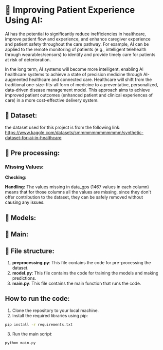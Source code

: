 # 🌟 Improving Patient Experience Using AI:
AI has the potential to significantly reduce inefficiencies in healthcare, improve patient flow and experience, and enhance caregiver experience and patient safety throughout the care pathway. For example, AI can be applied to the remote monitoring of patients (e.g., intelligent telehealth through wearables/sensors) to identify and provide timely care for patients at risk of deterioration.

In the long term, AI systems will become more intelligent, enabling AI healthcare systems to achieve a state of precision medicine through AI-augmented healthcare and connected care. Healthcare will shift from the traditional one-size-fits-all form of medicine to a preventative, personalized, data-driven disease management model. This approach aims to achieve improved patient outcomes (enhanced patient and clinical experiences of care) in a more cost-effective delivery system.

## 🧮 Dataset:
the dataset used for this project is from the following link:
https://www.kaggle.com/datasets/smmmmmmmmmmmm/synthetic-dataset-for-ai-in-healthcare


## 🔄 Pre processing:
### Missing Values:
__Checking:__

__Handling:__
The values missing in data_gps (1467 values in each column) means that for those columns all the values are missing, since they don't offer contribution to the dataset, they can be safely removed without causing any issues.

## 🤖 Models:

## 🤝 Main:


## 📂 File structure:
1. **preprocessing.py**: This file contains the code for pre-processing the dataset.
2. **model.py**: This file contains the code for training the models and making predictions.
3. **main.py**: This file contains the main function that runs the code.

## How to run the code:
1. Clone the repository to your local machine.
2. Install the required libraries using pip:
```bash
pip install -r requirements.txt
```
3. Run the main script:
```bash
python main.py
```

